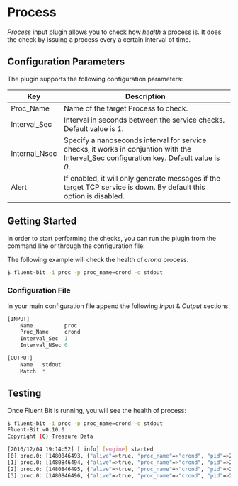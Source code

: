 # Process

_Process_ input plugin allows you to check how _health_ a process is. It does the check by issuing a process every a certain interval of time.

## Configuration Parameters

The plugin supports the following configuration parameters:

| Key          | Description       |
| -------------|-------------------|
| Proc_Name    | Name of the target Process to check. |
| Interval\_Sec| Interval in seconds between the service checks. Default value is _1_. |
| Internal\_Nsec| Specify a nanoseconds interval for service checks, it works in conjuntion with the Interval\_Sec configuration key. Default value is _0_.|
| Alert        | If enabled, it will only generate messages if the target TCP service is down. By default this option is disabled.|

## Getting Started

In order to start performing the checks, you can run the plugin from the command line or through the configuration file:

The following example will check the health of _crond_ process.

```bash
$ fluent-bit -i proc -p proc_name=crond -o stdout
```

### Configuration File

In your main configuration file append the following _Input_ & _Output_ sections:

```python
[INPUT]
    Name          proc
    Proc_Name     crond
    Interval_Sec  1
    Interval_NSec 0

[OUTPUT]
    Name   stdout
    Match  *
```

## Testing

Once Fluent Bit is running, you will see the health of process:

```bash
$ fluent-bit -i proc -p proc_name=crond -o stdout
Fluent-Bit v0.10.0
Copyright (C) Treasure Data

[2016/12/04 19:14:52] [ info] [engine] started
[0] proc.0: [1480846493, {"alive"=>true, "proc_name"=>"crond", "pid"=>2425}]
[1] proc.0: [1480846494, {"alive"=>true, "proc_name"=>"crond", "pid"=>2425}]
[2] proc.0: [1480846495, {"alive"=>true, "proc_name"=>"crond", "pid"=>2425}]
[3] proc.0: [1480846496, {"alive"=>true, "proc_name"=>"crond", "pid"=>2425}]
```